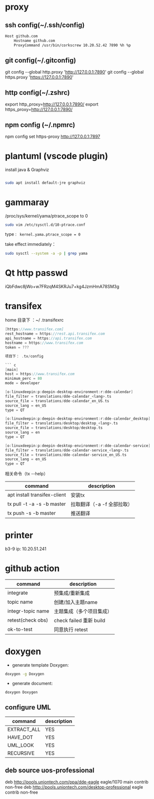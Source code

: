 # proxy

## ssh config(~/.ssh/config)

``` sh
Host github.com
    Hostname github.com
    ProxyCommand /usr/bin/corkscrew 10.20.52.42 7890 %h %p
```

## git config(~/.gitconfig)

git config --global http.proxy 'http://127.0.0.1:7890'
git config --global https.proxy 'https://127.0.0.1:7890'

## http config(~/.zshrc)

export http_proxy=http://127.0.0.1:7890/
export https_proxy=http://127.0.0.1:7890/

## npm config (~/.npmrc)

npm config set https-proxy http://127.0.0.1:7897

# plantuml (vscode plugin)

install java & Graphviz
``` sh

sudo apt install default-jre graphviz
```

# gammaray

/proc/sys/kernel/yama/ptrace_scope to 0

``` sh
sudo vim /etc/sysctl.d/10-ptrace.conf
```
type : ` kernel.yama.ptrace_scope = 0`

take effect immediately：

``` sh
sudo sysctl --system -a -p | grep yama
```

# Qt http passwd

iQbFdwc8jWo+w7FRzqM4SKRJu7+kg4JzmHmA78SM3g


# transifex

home 目录下 ：~/ .transifexrc

```c
[https://www.transifex.com]
rest_hostname = https://rest.api.transifex.com
api_hostname = https://api.transifex.com
hostname = https://www.transifex.com
token = ???

项目下： .tx/config

``` c
[main]
host = https://www.transifex.com
minimum_perc = 80
mode = developer

[o:linuxdeepin:p:deepin-desktop-environment:r:dde-calendar]
file_filter = translations/dde-calendar_<lang>.ts
source_file = translations/dde-calendar_en_US.ts
source_lang = en_US
type = QT

[o:linuxdeepin:p:deepin-desktop-environment:r:dde-calendar_desktop]
file_filter = translations/desktop/desktop_<lang>.ts
source_file = translations/desktop/desktop.ts
source_lang = en
type = QT

[o:linuxdeepin:p:deepin-desktop-environment:r:dde-calendar-service]
file_filter = translations/dde-calendar-service_<lang>.ts
source_file = translations/dde-calendar-service_en_US.ts
source_lang = en_US
type = QT
```

相关命令（tx --help）

| command                      | description              |
|------------------------------|--------------------------|
| apt install transifex-client | 安装tx                   |
| tx pull -t -a -s -b master   | 拉取翻译（-a -f 全部拉取） |
| tx push -s -b master         | 推送翻译                 |

# printer

b3-9 ip: 10.20.51.241

# github action

| command                      | description              |
|------------------------------|--------------------------|
| integrate                    | 预集成/重新集成          | 
| topic name                   | 创建/加入主题name        |
| integr-topic name            | 主题集成（多个项目集成） |
| retest(check obs)            | check failed 重新 build  |
| ok-to-test                   | 同意执行 retest          |

# doxygen 


- generate template Doxygen:

```sh
doxygen -g Doxygen  
```

- generate document:

```sh
doxygen Doxygen
```

## configure UML

| command                      | description              |
|------------------------------|--------------------------|
| EXTRACT_ALL                  | YES                      |
| HAVE_DOT                     | YES                      |
| UML_LOOK                     | YES                      |
| RECURSIVE                    | YES                      |

## deb source uos-professional

deb http://pools.uniontech.com/ppa/dde-eagle eagle/1070 main contrib non-free
deb http://pools.uniontech.com/desktop-professional eagle contrib non-free

